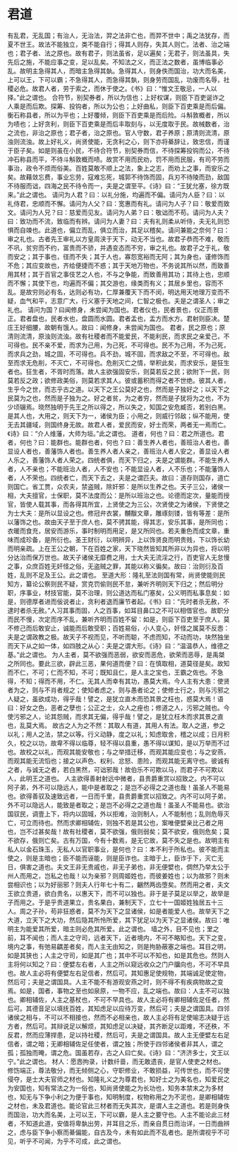 # 君道
有乱君，无乱国；有治人，无治法，羿之法非亡也，而羿不世中；禹之法犹存，而夏不世王。故法不能独立，类不能自行；得其人则存，失其人则亡。法者、治之端也；君子者、法之原也。故有君子，则法虽省，足以遍矣；无君子，则法虽具，失先后之施，不能应事之变，足以乱矣。不知法之义，而正法之数者，虽博临事必乱。故明主急得其人，而暗主急得其埶。急得其人，则身佚而国治，功大而名美，上可以王，下可以霸；不急得其人，而急得其埶，则身劳而国乱，功废而名辱，社稷必危。故君人者，劳于索之，而休于使之。《书》曰：“惟文王敬忌，一人以择。”此之谓也。
合符节，别契券者，所以为信也；上好权谋，则臣下百吏诞诈之人乘是而后欺。探筹、投钩者，所以为公也；上好曲私，则臣下百吏乘是而后偏。衡石称县者，所以为平也；上好覆倾，则臣下百吏乘是而后险。斗斛敦概者，所以为啧也；上好贪利，则臣下百吏乘是而后丰取刻与，以无度取于民。故械数者，治之流也，非治之原也；君子者，治之原也。官人守数，君子养原；原清则流清，原浊则流浊。故上好礼义，尚贤使能，无贪利之心，则下亦将綦辞让，致忠信，而谨于臣子矣。如是则虽在小民，不待合符节，别契券而信，不待探筹投钩而公，不待冲石称县而平，不待斗斛敦概而啧。故赏不用而民劝，罚不用而民服，有司不劳而事治，政令不烦而俗美。百姓莫敢不顺上之法，象上之志，而劝上之事，而安乐之矣。故藉敛忘费，事业忘劳，寇难忘死，城郭不待饰而固，兵刃不待陵而劲，敌国不待服而诎，四海之民不待令而一，夫是之谓至平。《诗》曰：“王犹允塞，徐方既来。”此之谓也。
请问为人君？曰：以礼分施，均遍而不偏。请问为人臣？曰：以礼侍君，忠顺而不懈。请问为人父？曰：宽惠而有礼。请问为人子？曰：敬爱而致文。请问为人兄？曰：慈爱而见友。请问为人弟？曰：敬诎而不苟。请问为人夫？曰：致功而不流，致临而有辨。请问为人妻？曰：夫有礼则柔从听侍，夫无礼则恐惧而自竦也。此道也，偏立而乱，俱立而治，其足以稽矣。请问兼能之奈何？曰：审之礼也。古者先王审礼以方皇周浃于天下，动无不当也。故君子恭而不难，敬而不巩，贫穷而不约，富贵而不骄，并遇变态而不穷，审之礼也。故君子之于礼，敬而安之；其于事也，径而不失；其于人也，寡怨宽裕而无阿；其为身也，谨修饰而不危；其应变故也，齐给便捷而不惑；其于天地万物也，不务说其所以然，而致善用其材；其于百官之事伎艺之人也，不与之争能，而致善用其功；其待上也，忠顺而不懈；其使下也，均遍而不偏；其交游也，缘类而有义；其居乡里也，容而不乱。是故穷则必有名，达则必有功，仁厚兼覆天下而不闵，明达用天地理万变而不疑，血气和平，志意广大，行义塞于天地之间，仁智之极也。夫是之谓圣人；审之礼也。
请问为国？曰闻修身，未尝闻为国也。君者仪也，民者景也，仪正而景正。君者盘也，民者水也，盘圆而水圆。君者盂也，盂方而水方。君射则臣决。楚庄王好细腰，故朝有饿人。故曰：闻修身，未尝闻为国也。
君者，民之原也；原清则流清，原浊则流浊。故有社稷者而不能爱民，不能利民，而求民之亲爱己，不可得也。民不亲不爱，而求为己用，为己死，不可得也。民不为己用，不为己死，而求兵之劲，城之固，不可得也。兵不劲，城不固，而求敌之不至，不可得也。敌至而求无危削，不灭亡，不可得也。危削灭亡之情，举积此矣，而求安乐，是狂生者也。狂生者，不胥时而落。故人主欲强固安乐，则莫若反之民；欲附下一民，则莫若反之政；欲修政美俗，则莫若求其人。彼或蓄积而得之者不世绝。彼其人者，生乎今之世，而志乎古之道。以天下之王公莫好之也，然而是子独好之；以天下之民莫为之也，然而是子独为之。好之者贫，为之者穷，然而是子犹将为之也，不为少顷辍焉。晓然独明于先王之所以得之，所以失之，知国之安危臧否，若别白黑。是其人也，大用之，则天下为一，诸侯为臣；小用之，则威行邻敌；纵不能用，使无去其疆域，则国终身无故。故君人者，爱民而安，好士而荣，两者无一焉而亡。《诗》曰：“介人维藩，大师为垣。”此之谓也。
道者，何也？曰：君之所道也。君者，何也？曰：能群也。能群也者，何也？曰：善生养人者也，善班治人者也，善显设人者也，善藩饰人者也。善生养人者人亲之，善班治人者人安之，善显设人者人乐之，善藩饰人者人荣之。四统者俱，而天下归之，夫是之谓能群。不能生养人者，人不亲也；不能班治人者，人不安也；不能显设人者，人不乐也；不能藩饰人者，人不荣也。四统者亡，而天下去之，夫是之谓匹夫。故曰：道存则国存，道亡则国亡。省工贾，众农夫，禁盗贼，除奸邪：是所以生养之也。天子三公，诸侯一相，大夫擅官，士保职，莫不法度而公：是所以班治之也。论德而定次，量能而授官，皆使人载其事，而各得其所宜，上贤使之为三公，次贤使之为诸侯，下贤使之为士大夫：是所以显设之也。修冠弁衣裳，黼黻文章，雕琢刻镂，皆有等差：是所以藩饰之也。故由天子至于庶人也，莫不骋其能，得其志，安乐其事，是所同也；衣暖而食充，居安而游乐，事时制明而用足，是又所同也。若夫重色而成文章，重味而成珍备，是所衍也。圣王财衍，以明辨异，上以饰贤良而明贵贱，下以饰长幼而明亲疏。上在王公之朝，下在百姓之家，天下晓然皆知其所非以为异也，将以明分达治而保万世也。故天子诸侯无靡费之用，士大夫无流淫之行，百吏官人无怠慢之事，众庶百姓无奸怪之俗，无盗贼之罪，其能以称义徧矣。故曰：治则衍及百姓，乱则不足及王公。此之谓也。
至道大形：隆礼至法则国有常，尚贤使能则民知方，纂论公察则民不疑，赏克罚偷则民不怠，兼听齐明则天下归之；然后明分职，序事业，材技官能，莫不治理，则公道达而私门塞矣，公义明而私事息矣：如是，则德厚者进而佞说者止，贪利者退而廉节者起。《书》曰：“先时者杀无赦，不逮时者杀无赦。”人习其事而固，人之百事，如耳目鼻口之不可以相借官也。故职分而民不慢，次定而序不乱，兼听齐明而百姓不留：如是，则臣下百吏至于庶人，莫不修己而后敢安止，诚能而后敢受职；百姓易俗，小人变心，奸怪之属莫不反悫：夫是之谓政教之极。故天子不视而见，不听而聪，不虑而知，不动而功，块然独坐而天下从之如一体，如四肢之从心：夫是之谓大形。《诗》曰：“温温恭人，维德之基。”此之谓也。
为人主者，莫不欲强而恶弱，欲安而恶危，欲荣而恶辱，是禹桀之所同也。要此三欲，辟此三恶，果何道而便？曰：在慎取相，道莫径是矣。故知而不仁，不可；仁而不知，不可；既知且仁，是人主之宝也，王霸之佐也。不急得，不知；得而不用，不仁。无其人而幸有其功，愚莫大焉。今人主有大患：使贤者为之，则与不肖者规之；使知者虑之，则与愚者论之；使修士行之，则与污邪之人疑之，虽欲成功，得乎哉！譬之，是犹立直木而恐其景之枉也，惑莫大焉！语曰：好女之色，恶者之孽也；公正之士，众人之痤也；修道之人，污邪之贼也。今使污邪之人，论其怨贼，而求其无偏，得乎哉！譬之，是犹立枉木而求其景之直也，乱莫大焉。
故古之人为之不然：其取人有道，其用人有法。取人之道，参之以礼；用人之法，禁之以等。行义动静，度之以礼；知虑取舍，稽之以成；日月积久，校之以功，故卑不得以临尊，轻不得以县重，愚不得以谋知，是以万举而不过也。故校之以礼，而观其能安敬也；与之举措迁移，而观其能应变也；与之安燕，而观其能无流慆也；接之以声色、权利、忿怒、患险，而观其能无离守也。彼诚有之者，与诚无之者，若白黑然，可诎邪哉！故伯乐不可欺以马，而君子不可欺以人，此明王之道也。
人主欲得善射射远中微者，县贵爵重赏以招致之。内不可以阿子弟，外不可以隐远人，能中是者取之；是岂不必得之之道也哉！虽圣人不能易也。欲得善驭及速致远者，一日而千里，县贵爵重赏以招致之。内不可以阿子弟，外不可以隐远人，能致是者取之；是岂不必得之之道也哉！虽圣人不能易也。欲治国驭民，调壹上下，将内以固城，外以拒难，治则制人，人不能制也；乱则危辱灭亡，可立而待也。然而求卿相辅佐，则独不若是其公也，案唯便嬖亲比己者之用也，岂不过甚矣哉！故有社稷者，莫不欲强，俄则弱矣；莫不欲安，俄则危矣；莫不欲存，俄则亡矣。古有万国，今有十数焉，是无它故，莫不失之是也。故明主有私人以金石珠玉，无私人以官职事业，是何也？曰：本不利于所私也。彼不能而主使之，则是主暗也；臣不能而诬能，则是臣诈也。主暗于上，臣诈于下，灭亡无日，俱害之道也。夫文王非无贵戚也，非无子弟也，非无便嬖也，倜然乃举太公于州人而用之，岂私之也哉！以为亲邪？则周姬姓也，而彼姜姓也；以为故邪？则未尝相识也；以为好丽邪？则夫人行年七十有二，齫然两齿堕矣。然而用之者，夫文王欲立贵道，欲白贵名，以惠天下，而不可以独也。非于是子莫足以举之，故举是子而用之。于是乎贵道果立，贵名果白，兼制天下，立七十一国姬姓独居五十三人。周之子孙，苟非狂惑者，莫不为天下之显诸侯，如是者能爱人也。故举天下之大道，立天下之大功，然后隐其所怜所爱，其下犹足以为天下之显诸侯。故曰：唯明主为能爱其所爱，暗主则必危其所爱。此之谓也。
墙之外，目不见也；里之前，耳不闻也；而人主之守司，远者天下，近者境内，不可不略知也。天下之变，境内之事，有弛易齵差者矣，而人主无由知之，则是拘胁蔽塞之端也。耳目之明，如是其狭也；人主之守司，如是其广也；其中不可以不知也，如是其危也。然则人主将何以知之？曰：便嬖左右者，人主之所以窥远收众之门户牖向也，不可不早具也。故人主必将有便嬖左右足信者，然后可。其知惠足使规物，其端诚足使定物，然后可；夫是之谓国具。人主不能不有游观安燕之时，则不得不有疾病物故之变焉。如是，国者，事物之至也如泉原，一物不应，乱之端也。故曰：人主不可以独也。卿相辅佐，人主之基杖也，不可不早具也。故人主必将有卿相辅佐足任者，然后可。其德音足以填抚百姓，其知虑足以应待万变，然后可；夫是之谓国具。四邻诸侯之相与，不可以不相接也，然而不必相亲也，故人主必将有足使喻志决疑于远方者，然后可。其辩说足以解烦，其知虑足以决疑，其齐断足以距难，不还秩，不反君，然而应薄捍患，足以持社稷，然后可，夫是之谓国具。故人主无便嬖左右足信者，谓之暗；无卿相辅佐足任使者，谓之独；所使于四邻诸侯者非其人，谓之孤；孤独而晻，谓之危。国虽若存，古之人曰亡矣。《诗》曰：“济济多士，文王以宁。”此之谓也。
材人：愿悫拘录，计数纤啬，而无敢遗丧，是官人使吏之材也。修饬端正，尊法敬分，而无倾侧之心，守职修业，不敢损益，可传世也，而不可使侵夺，是士大夫官师之材也。知隆礼义之为尊君也，知好士之为美名也，知爱民之为安国也，知有常法之为一俗也，知尚贤使能之为长功也，知务本禁末之为多材也，知无与下争小利之为便于事也，知明制度，权物称用之为不泥也，是卿相辅佐之材也，未及君道也。能论官此三材者而无失其次，是谓人主之道也。若是则身佚而国治，功大而名美，上可以王，下可以霸，是人主之要守也。人主不能论此三材者，不知道此道，安值将卑埶出劳，并耳目之乐，而亲自贯日而治详，一日而曲辨之，虑与臣下争小察而綦偏能，自古及今，未有如此而不乱者也。是所谓视乎不可见，听乎不可闻，为乎不可成，此之谓也。
